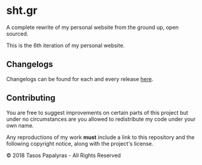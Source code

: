 # sht.gr
A complete rewrite of my personal website from the ground up, open sourced.

This is the 6th iteration of my personal website.

## Changelogs
Changelogs can be found for each and every release [here](https://github.com/ShtHappens796/sht.gr/releases).

## Contributing
You are free to suggest improvements on certain parts of this project but under no circumstances are you allowed to redistribute my code under your own name.

Any reproductions of my work **must** include a link to this repository and the following copyright notice, along with the project's license.

© 2018 Tasos Papalyras - All Rights Reserved
